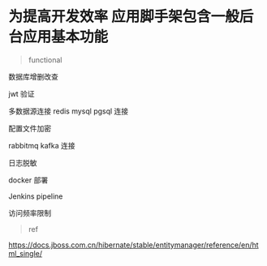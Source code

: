 # 为提高开发效率 应用脚手架包含一般后台应用基本功能

> functional


数据库增删改查

jwt 验证

多数据源连接 redis mysql pgsql 连接

配置文件加密

rabbitmq kafka 连接

日志脱敏

docker 部署

Jenkins pipeline

访问频率限制

> ref

https://docs.jboss.com.cn/hibernate/stable/entitymanager/reference/en/html_single/











